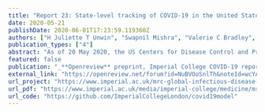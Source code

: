 ```yaml
---
title: "Report 23: State-level tracking of COVID-19 in the United States"
date: 2020-05-21
publishDate: 2020-06-01T17:23:59.119360Z
authors: ["H Juliette T Unwin", "Swapnil Mishra", "Valerie C Bradley", "Axel Gandy", "Michaela A C Vollmer", "Thomas Mellan", "Helen Coupland", "Kylie Ainslie", "Charlie Whittaker", "Jonathan Ish Horowicz", "Sarah Filippi", "Xiaoyue Xi", "Melodie Monod", "Oliver Ratmann", "**Michael Hutchinson**", "others<sup>_(truncated for brevity)_</sup>"] #"Fabian Valka", "Harrison Zhu", "Iwona Hawryluk", "Philip Milton", "Marc Baguelin", "Adhiratha Boonyasiri", "Nick Brazeau", "Lorenzo Cattarino", "Giovanni Charles", "Laura V Cooper", "Zulma Cucunuba", "Gina CuomoDannenburg", "Bimandra Djaafara", "Ilaria Dorigatti", "Oliver J Eales", "Jeff Eaton", "Sabine van Elsland", "Richard FitzJohn", "Katy Gaythorpe", "William Green", "Timothy Hallett", "Wes Hinsley", "Natsuko Imai", "Ben Jeffrey", "Edward Knock", "Daniel Laydon", "John Lees", "Gemma Nedjati Gilani", "Pierre Nouvellet", "Lucy Okell", "Alison Ower", "Kris V Parag", "Igor Siveroni", "Hayley A Thompson", "Robert Verity", "Patrick Walker", "Caroline Walters", "Yuanrong Wang", "Oliver J Watson", "Lilith Whittles", "Azra Ghani", "Neil M Ferguson", "Steven Riley", "Christl A. Donnelly", "Samir Bhatt", "Seth Flaxman"]
publication_types: ["4"]
abstract: "As of 20 May 2020, the US Centers for Disease Control and Prevention reported 91,664 confirmed or probable COVID19-related deaths, more than twice the number of deaths reported in the next most severely impacted country. In order to control the spread of the epidemic and prevent health care systems from being overwhelmed, US states have implemented a suite of non-pharmaceutical interventions (NPIs), including “stay-at-home” orders, bans on gatherings, and business and school closures. We model the epidemics in the US at the state-level, using publicly available death data within a Bayesian hierarchical semi-mechanistic framework. For each state, we estimate the time-varying reproduction number (the average number of secondary infections caused by an infected person), the number of individuals that have been infected and the number of individuals that are currently infectious. We use changes in mobility as a proxy for the impact that NPIs and other behaviour changes have on the rate of transmission of SARS-CoV-2. We project the impact of future increases in mobility, assuming that the relationship between mobility and disease transmission remains constant. We do not address the potential effect of additional behavioural changes or interventions, such as increased mask-wearing or testing and tracing strategies. Nationally, our estimates show that the percentage of individuals that have been infected is 4.1% [3.7%-4.5%], with wide variation between states. For all states, even for the worst affected states, we estimate that less than a quarter of the population has been infected; in New York, for example, we estimate that 16.6% [12.8%-21.6%] of individuals have been infected to date. Our attack rates for New York are in line with those from recent serological studies [1] broadly supporting our modelling choices. There is variation in the initial reproduction number, which is likely due to a range of factors; we find a strong association between the initial reproduction number with both population density (measured at the state level) and the chronological date when 10 cumulative deaths occurred (a crude estimate of the date of locally sustained transmission). Our estimates suggest that the epidemic is not under control in much of the US: as of 17 May 2020, the reproduction number is above the critical threshold (1.0) in 24 [95% CI: 20-30] states. Higher reproduction numbers are geographically clustered in the South and Midwest, where epidemics are still developing, while we estimate lower reproduction numbers in states that have already suffered high COVID-19 mortality (such as the Northeast). These estimates suggest that caution must be taken in loosening current restrictions if effective additional measures are not put in place. We predict that increased mobility following relaxation of social distancing will lead to resurgence of transmission, keeping all else constant. We predict that deaths over the next two-month period could exceed current cumulative deaths by greater than two-fold, if the relationship between mobility and transmission remains unchanged. Our results suggest that factors modulating transmission such as rapid testing, contact tracing and behavioural precautions are crucial to offset the rise of transmission associated with loosening of social distancing. Overall, we show that while all US states have substantially reduced their reproduction numbers, we find no evidence that any state is approaching herd immunity or that its epidemic is close to over."
featured: false
publication: "_**Openreview** preprint, Imperial College COVID-19 report_"
external_link: "https://openreview.net/forum?id=NuBVOoSnlTh&noteId=wcYAXeS-Why"
url_project: "https://www.imperial.ac.uk/mrc-global-infectious-disease-analysis/covid-19/report-23-united-states/"
url_pdf: "https://www.imperial.ac.uk/media/imperial-college/medicine/mrc-gida/2020-05-28-COVID19-Report-23-version2.pdf"
url_code: "https://github.com/ImperialCollegeLondon/covid19model"
---
```


